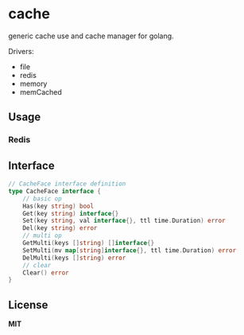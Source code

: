 # cache

generic cache use and cache manager for golang.

Drivers:

- file
- redis
- memory
- memCached

## Usage


### Redis



## Interface

```go
// CacheFace interface definition
type CacheFace interface {
	// basic op
	Has(key string) bool
	Get(key string) interface{}
	Set(key string, val interface{}, ttl time.Duration) error
	Del(key string) error
	// multi op
	GetMulti(keys []string) []interface{}
	SetMulti(mv map[string]interface{}, ttl time.Duration) error
	DelMulti(keys []string) error
	// clear
	Clear() error
}
```

## License

**MIT**
